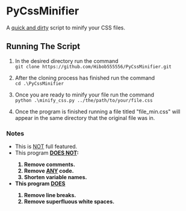 # PyCssMinifier

A <a style="text-decoration:underline;">quick and dirty</a> script to minify your CSS files.

## Running The Script

1) In the desired directory run the command<br>
    ``` git clone https://github.com/Hibob555556/PyCssMinifier.git ```

2) After the cloning process has finished run the command<br>
    ``` cd .\PyCssMinifier ```

3) Once you are ready to minify your file run the command<br>
    ``` python .\minify_css.py ../the/path/to/your/file.css ```

4) Once the program is finished running a file titled "file_min.css" will appear in the same directory that the original file was in.

### Notes

- This is <a style="text-decoration:underline;">NOT</a> full featured.
- This program <b><a style="text-decoration:underline;">DOES NOT</a>:
  1) Remove comments.
  2) Remove <b><a style="text-decoration:underline;">ANY</a> code.
  3) Shorten variable names.
- This program <b><a style="text-decoration:underline;">DOES</a>
  1) Remove line breaks.
  2) Remove superfluous white spaces.
